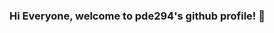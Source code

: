 ### Hi Everyone, welcome to pde294's github profile! 👋

<!--
**pde294/pde294** is a ✨ _special_ ✨ repository because its `README.md` (this file) appears on your GitHub profile.

I'm a 2021 Bootcamp grad who is in the process of looking for a new role where I can utilize my data analytics skills. I am interested in leveraging data to help solve problems in a way that is cognizant of the "human" aspect of the customer/participant experience. I believe carefully collected data can help us to understand each other better and create solutions that can be continuously improved upon. In other words, data can change the world for the good! 

## GitHub Stats
![Your Repository's Stats](https://github-readme-stats.vercel.app/api?username=pde294&show_icons=true)

## Most Used Languages
![Your Repository's Stats](https://github-readme-stats.vercel.app/api/top-langs/?username=pde294&theme=blue-green)

## Profile View Counter
![Profile View Counter](https://komarev.com/ghpvc/?username=pde294)

